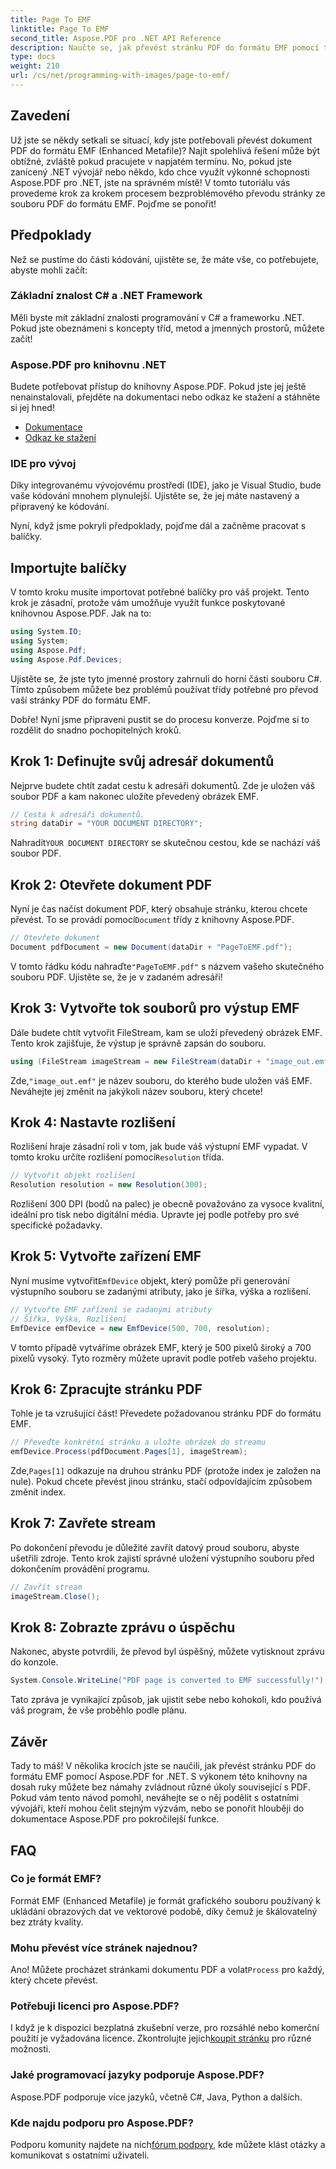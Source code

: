 ```yaml
---
title: Page To EMF
linktitle: Page To EMF
second_title: Aspose.PDF pro .NET API Reference
description: Naučte se, jak převést stránku PDF do formátu EMF pomocí tohoto podrobného průvodce pomocí Aspose.PDF pro .NET. Ideální pro vývojáře.
type: docs
weight: 210
url: /cs/net/programming-with-images/page-to-emf/
---
```

## Zavedení

Už jste se někdy setkali se situací, kdy jste potřebovali převést dokument PDF do formátu EMF (Enhanced Metafile)? Najít spolehlivá řešení může být obtížné, zvláště pokud pracujete v napjatém termínu. No, pokud jste zanícený .NET vývojář nebo někdo, kdo chce využít výkonné schopnosti Aspose.PDF pro .NET, jste na správném místě! V tomto tutoriálu vás provedeme krok za krokem procesem bezproblémového převodu stránky ze souboru PDF do formátu EMF. Pojďme se ponořit!

## Předpoklady

Než se pustíme do části kódování, ujistěte se, že máte vše, co potřebujete, abyste mohli začít:

### Základní znalost C# a .NET Framework
Měli byste mít základní znalosti programování v C# a frameworku .NET. Pokud jste obeznámeni s koncepty tříd, metod a jmenných prostorů, můžete začít!

### Aspose.PDF pro knihovnu .NET
Budete potřebovat přístup do knihovny Aspose.PDF. Pokud jste jej ještě nenainstalovali, přejděte na dokumentaci nebo odkaz ke stažení a stáhněte si jej hned!

- [Dokumentace](https://reference.aspose.com/pdf/net/)
- [Odkaz ke stažení](https://releases.aspose.com/pdf/net/)

### IDE pro vývoj
Díky integrovanému vývojovému prostředí (IDE), jako je Visual Studio, bude vaše kódování mnohem plynulejší. Ujistěte se, že jej máte nastavený a připravený ke kódování.

Nyní, když jsme pokryli předpoklady, pojďme dál a začněme pracovat s balíčky.

## Importujte balíčky

V tomto kroku musíte importovat potřebné balíčky pro váš projekt. Tento krok je zásadní, protože vám umožňuje využít funkce poskytované knihovnou Aspose.PDF. Jak na to:

```csharp
using System.IO;
using System;
using Aspose.Pdf;
using Aspose.Pdf.Devices;
```

Ujistěte se, že jste tyto jmenné prostory zahrnuli do horní části souboru C#. Tímto způsobem můžete bez problémů používat třídy potřebné pro převod vaší stránky PDF do formátu EMF.

Dobře! Nyní jsme připraveni pustit se do procesu konverze. Pojďme si to rozdělit do snadno pochopitelných kroků.

## Krok 1: Definujte svůj adresář dokumentů

Nejprve budete chtít zadat cestu k adresáři dokumentů. Zde je uložen váš soubor PDF a kam nakonec uložíte převedený obrázek EMF.

```csharp
// Cesta k adresáři dokumentů.
string dataDir = "YOUR DOCUMENT DIRECTORY";
```

 Nahradit`YOUR DOCUMENT DIRECTORY` se skutečnou cestou, kde se nachází váš soubor PDF.

## Krok 2: Otevřete dokument PDF

 Nyní je čas načíst dokument PDF, který obsahuje stránku, kterou chcete převést. To se provádí pomocí`Document` třídy z knihovny Aspose.PDF.

```csharp
// Otevřete dokument
Document pdfDocument = new Document(dataDir + "PageToEMF.pdf");
```

 V tomto řádku kódu nahraďte`"PageToEMF.pdf"` s názvem vašeho skutečného souboru PDF. Ujistěte se, že je v zadaném adresáři!

## Krok 3: Vytvořte tok souborů pro výstup EMF

Dále budete chtít vytvořit FileStream, kam se uloží převedený obrázek EMF. Tento krok zajišťuje, že výstup je správně zapsán do souboru.

```csharp
using (FileStream imageStream = new FileStream(dataDir + "image_out.emf", FileMode.Create))
```

 Zde,`"image_out.emf"` je název souboru, do kterého bude uložen váš EMF. Neváhejte jej změnit na jakýkoli název souboru, který chcete!

## Krok 4: Nastavte rozlišení

 Rozlišení hraje zásadní roli v tom, jak bude váš výstupní EMF vypadat. V tomto kroku určíte rozlišení pomocí`Resolution` třída.

```csharp
// Vytvořit objekt rozlišení
Resolution resolution = new Resolution(300);
```

Rozlišení 300 DPI (bodů na palec) je obecně považováno za vysoce kvalitní, ideální pro tisk nebo digitální média. Upravte jej podle potřeby pro své specifické požadavky.

## Krok 5: Vytvořte zařízení EMF

 Nyní musíme vytvořit`EmfDevice` objekt, který pomůže při generování výstupního souboru se zadanými atributy, jako je šířka, výška a rozlišení.

```csharp
// Vytvořte EMF zařízení se zadanými atributy
// Šířka, Výška, Rozlišení
EmfDevice emfDevice = new EmfDevice(500, 700, resolution);
```

V tomto případě vytváříme obrázek EMF, který je 500 pixelů široký a 700 pixelů vysoký. Tyto rozměry můžete upravit podle potřeb vašeho projektu.

## Krok 6: Zpracujte stránku PDF

Tohle je ta vzrušující část! Převedete požadovanou stránku PDF do formátu EMF. 

```csharp
// Převeďte konkrétní stránku a uložte obrázek do streamu
emfDevice.Process(pdfDocument.Pages[1], imageStream);
```

 Zde,`Pages[1]` odkazuje na druhou stránku PDF (protože index je založen na nule). Pokud chcete převést jinou stránku, stačí odpovídajícím způsobem změnit index.

## Krok 7: Zavřete stream

Po dokončení převodu je důležité zavřít datový proud souboru, abyste ušetřili zdroje. Tento krok zajistí správné uložení výstupního souboru před dokončením provádění programu.

```csharp
// Zavřít stream
imageStream.Close();
```

## Krok 8: Zobrazte zprávu o úspěchu

Nakonec, abyste potvrdili, že převod byl úspěšný, můžete vytisknout zprávu do konzole.

```csharp
System.Console.WriteLine("PDF page is converted to EMF successfully!");
```

Tato zpráva je vynikající způsob, jak ujistit sebe nebo kohokoli, kdo používá váš program, že vše proběhlo podle plánu.

## Závěr

Tady to máš! V několika krocích jste se naučili, jak převést stránku PDF do formátu EMF pomocí Aspose.PDF for .NET. S výkonem této knihovny na dosah ruky můžete bez námahy zvládnout různé úkoly související s PDF. Pokud vám tento návod pomohl, neváhejte se o něj podělit s ostatními vývojáři, kteří mohou čelit stejným výzvám, nebo se ponořit hlouběji do dokumentace Aspose.PDF pro pokročilejší funkce.

## FAQ

### Co je formát EMF?
Formát EMF (Enhanced Metafile) je formát grafického souboru používaný k ukládání obrazových dat ve vektorové podobě, díky čemuž je škálovatelný bez ztráty kvality.

### Mohu převést více stránek najednou?
 Ano! Můžete procházet stránkami dokumentu PDF a volat`Process` pro každý, který chcete převést.

### Potřebuji licenci pro Aspose.PDF?
 I když je k dispozici bezplatná zkušební verze, pro rozsáhlé nebo komerční použití je vyžadována licence. Zkontrolujte jejich[koupit stránku](https://purchase.aspose.com/buy) pro různé možnosti.

### Jaké programovací jazyky podporuje Aspose.PDF?
Aspose.PDF podporuje více jazyků, včetně C#, Java, Python a dalších.

### Kde najdu podporu pro Aspose.PDF?
 Podporu komunity najdete na nich[fórum podpory](https://forum.aspose.com/c/pdf/10), kde můžete klást otázky a komunikovat s ostatními uživateli.